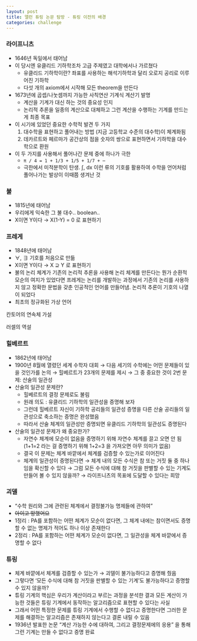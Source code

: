 ```yaml
---
layout: post
title: 앨런 튜링 논문 탐방 - 튜링 이전의 배경
categories: challenge
---
```


### 라이프니츠

- 1646년 독일에서 태어남
- 이 당시엔 유클리드 기하학조차 고급 주제였고 대학에서나 가르쳤다
    - 유클리드 기하학이란? 좌표를 사용하는 해석기하학과 달리 오로지 공리로 이루어진 기하학
    - 다섯 개의 axiom에서 시작해 모든 theorem을 만든다
- 1673년에 곱셉/나눗셈까지 가능한 사칙연산 기계식 계산기 발명
    - 계산을 기계가 대신 하는 것의 중요성 인지
    - 논리적 추론을 일종의 계산으로 대체하고 그런 계산을 수행하는 기계를 만드는 게 최종 목표
- 이 시기에 있었던 중요한 수학적 발견 두 가지
    1. 대수학을 표현하고 풀어내는 방법 (지금 고등학교 수준의 대수학)이 체계화됨
    2. 데카르트와 페르마가 공간상의 점을 숫자의 쌍으로 표현하면서 기하학을 대수학으로 환원
- 이 두 가지를 사용해서 풀어나간 문제 중에 하나가 극한
    - `π / 4 = 1 + 1/3 + 1/5 + 1/7 + ⋯`
    - 극한에서 미적분학이 탄생.  ∫, dx 이런 류의 기호를 활용하여 수학을 언어처럼 풀어나가는 발상이 이때쯤 생겨난 것

### 불

- 1815년에 태어남
- 우리에게 익숙한 그 불 대수.. boolean..
- X이면 Y이다 → X(1-Y) = 0 로 표현하기

### 프레게

- 1848년에 태어남
- ∀, ∃ 기호를 처음으로 만듦
- X이면 Y이다 → X ⊇ Y 로 표현하기
- 불의 논리 체계가 기존의 논리적 추론을 사용해 논리 체계를 만든다는 뭔가 순환적 모순의 여지가 있었다면 프레게는 논리를 개발하는 과정에서 기존의 논리를 사용하지 않고 정확한 문법을 갖춘 인공적인 언어를 만들어냄. 논리적 추론이 기호의 나열이 되었다
- 최초의 정규화된 가상 언어

칸토어의 연속체 가설

러셀의 역설

### 힐베르트

- 1862년에 태어남
- 1900년 8월에 열렸던 세계 수학자 대회 → 다음 세기의 수학에는 어떤 문제들이 있을 것인가를 논의 → 힐베르트가 23개의 문제를 제시 → 그 중 중요한 것이 2번 문제: 산술의 일관성
- 산술의 일관성 문제란?
    - 힐베르트의 결정 문제로도 불림
    - 원래 의도 : 유클리드 기하학의 일관성을 증명해 보자
    - 그런데 힐베르트 자신이 기하학 공리들의 일관성 증명을 다른 산술 공리들의 일관성으로 축소하는 증명은 완성했음
    - 따라서 산술 체계의 일관성만 증명되면 유클리드 기하학의 일관성도 증명된다
- 산술의 일관성 문제가 왜 중요한가?
    - 자연수 체계에 모순이 없음을 증명하기 위해 자연수 체계를 끌고 오면 안 됨 (1+1=2 라는 걸 증명하기 위해 1+2=3 을 가져오면 아무 의미가 없음)
    - 결국 이 문제는 체계 바깥에서 체계를 검증할 수 있는가로 이어진다
    - 체계의 일관성이 증명된다면 → 체계 내의 모든 수식은 참 또는 거짓 둘 중 하나임을 확신할 수 있다 → 그럼 모든 수식에 대해 참 거짓을 판별할 수 있는 기계도 만들어 볼 수 있지 않을까? → 라이프니츠의 목표에 도달할 수 있다는 희망

### 괴델

- “수학 원리와 그에 관련된 체계에서 결정불가능 명제들에 관하여”
- ~~아이고 망했어요~~
- 1정리 : PA를 포함하는 어떤 체계가 모순이 없다면, 그 체계 내에는 참이면서도 증명할 수 없는 명제가 적어도 하나 이상 존재한다
- 2정리 : PA를 포함하는 어떤 체계가 모순이 없다면, 그 일관성을 체계 바깥에서 증명할 수 없다

### 튜링

- 체계 바깥에서 체계를 검증할 수 있는가 → 괴델이 불가능하다고 증명해 줬음
- 그렇다면 ‘모든 수식에 대해 참 거짓을 판별할 수 있는 기계’도 불가능하다고 증명할 수 있지 않을까?
- 튜링 기계의 핵심은 우리가 계산이라고 부르는 과정을 분석한 결과 모든 계산이 가능한 것들은 튜링 기계에서 동작하는 알고리즘으로 표현할 수 있다는 사실
- 그래서 어떤 특정한 문제를 튜링 기계에서 수행할 수 없다고 증명한다면 그러한 문제를 해결하는 알고리즘은 존재하지 않는다고 결론 내릴 수 있음
- 1936년 발표한 논문 “계산 가능한 수에 대하여, 그리고 결정문제에의 응용” 을 통해 그런 기계는 만들 수 없다고 증명 완료